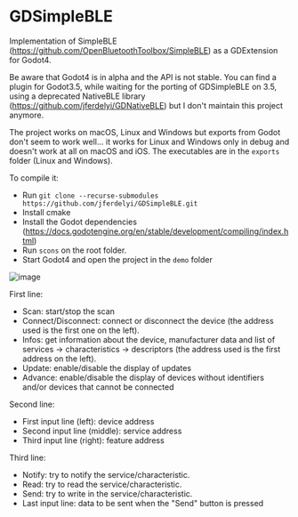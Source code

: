 # GDSimpleBLE
Implementation of SimpleBLE (https://github.com/OpenBluetoothToolbox/SimpleBLE) as a GDExtension for Godot4.

Be aware that Godot4 is in alpha and the API is not stable.
You can find a plugin for Godot3.5, while waiting for the porting of GDSimpleBLE on 3.5, using a deprecated NativeBLE library (https://github.com/jferdelyi/GDNativeBLE) but I don't maintain this project anymore.

The project works on macOS, Linux and Windows but exports from Godot don't seem to work well... it works for Linux and Windows only in debug and doesn't work at all on macOS and iOS. The executables are in the `exports` folder (Linux and Windows).

To compile it:
 - Run `git clone --recurse-submodules https://github.com/jferdelyi/GDSimpleBLE.git`
 - Install cmake
 - Install the Godot dependencies (https://docs.godotengine.org/en/stable/development/compiling/index.html)
 - Run `scons` on the root folder.
 - Start Godot4 and open the project in the `demo` folder
 
 ![image](https://user-images.githubusercontent.com/4105962/187994856-678642c8-8a94-4c1e-8535-ef5df80c1b77.png)

First line:
 - Scan: start/stop the scan
 - Connect/Disconnect: connect or disconnect the device (the address used is the first one on the left).
 - Infos: get information about the device, manufacturer data and list of services -> characteristics -> descriptors (the address used is the first address on the left).
 - Update: enable/disable the display of updates
 - Advance: enable/disable the display of devices without identifiers and/or devices that cannot be connected
 
Second line:
 - First input line (left): device address
 - Second input line (middle): service address
 - Third input line (right): feature address
 
Third line:
 - Notify: try to notify the service/characteristic.
 - Read: try to read the service/characteristic.
 - Send: try to write in the service/characteristic.
 - Last input line: data to be sent when the "Send" button is pressed
